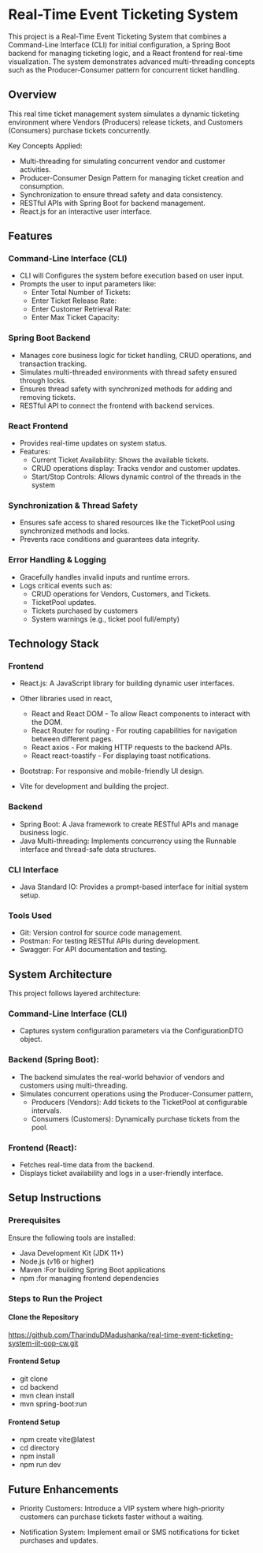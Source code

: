 
# Real-Time Event Ticketing System

This project is a Real-Time Event Ticketing System that combines a Command-Line Interface (CLI) for initial configuration, a Spring Boot backend for managing ticketing logic, and a React frontend for real-time visualization. The system demonstrates advanced multi-threading concepts such as the Producer-Consumer pattern for concurrent ticket handling.

## Overview

This real time ticket management system simulates a dynamic ticketing environment where Vendors (Producers) release tickets, and Customers (Consumers) purchase tickets concurrently.

Key Concepts Applied:
- Multi-threading for simulating concurrent vendor and customer activities.
- Producer-Consumer Design Pattern for managing ticket creation and consumption.
- Synchronization to ensure thread safety and data consistency.
- RESTful APIs with Spring Boot for backend management.
- React.js for an interactive user interface.

## Features

### Command-Line Interface (CLI)

- CLI will Configures the system before execution based on user input.
- Prompts the user to input parameters like:
    - Enter Total Number of Tickets:
    - Enter Ticket Release Rate:
    - Enter Customer Retrieval Rate:
    - Enter Max Ticket Capacity:

### Spring Boot Backend

- Manages core business logic for ticket handling, CRUD operations, and transaction tracking.
- Simulates multi-threaded environments with thread safety ensured through locks.
- Ensures thread safety with synchronized methods for adding and removing tickets.
- RESTful API to connect the frontend with backend services.

### React Frontend

- Provides real-time updates on system status.
- Features:
    - Current Ticket Availability: Shows the available tickets.
    - CRUD operations display: Tracks vendor and customer updates.
    - Start/Stop Controls: Allows dynamic control of the threads in the system

### Synchronization & Thread Safety

- Ensures safe access to shared resources like the TicketPool using synchronized methods and locks.
- Prevents race conditions and guarantees data integrity.

### Error Handling & Logging

- Gracefully handles invalid inputs and runtime errors.
- Logs critical events such as:
    - CRUD operations for Vendors, Customers, and Tickets.
    - TicketPool updates.
    - Tickets purchased by customers
    - System warnings (e.g., ticket pool full/empty)
## Technology Stack

### Frontend
- React.js: A JavaScript library for building dynamic user interfaces.
- Other libraries used in react,
    - React and React DOM - To allow React components to interact with the DOM.
    - React Router for routing - For routing capabilities for navigation between different pages.
    - React axios - For making HTTP requests to the backend APIs.
    - React react-toastify - For displaying toast notifications.

- Bootstrap: For responsive and mobile-friendly UI design.
- Vite for development and building the project.

### Backend
- Spring Boot: A Java framework to create RESTful APIs and manage business logic.
- Java Multi-threading: Implements concurrency using the Runnable interface and thread-safe data structures.

### CLI Interface
- Java Standard IO: Provides a prompt-based interface for initial system setup.

### Tools Used

- Git: Version control for source code management.
- Postman: For testing RESTful APIs during development.
- Swagger: For API documentation and testing.
## System Architecture

This project follows layered architecture:

### Command-Line Interface (CLI)
- Captures system configuration parameters via the ConfigurationDTO object.

### Backend (Spring Boot):
- The backend simulates the real-world behavior of vendors and customers using multi-threading.
- Simulates concurrent operations using the Producer-Consumer pattern,
    - Producers (Vendors): Add tickets to the TicketPool at configurable intervals.
    - Consumers (Customers): Dynamically purchase tickets from the pool.
### Frontend (React):
- Fetches real-time data from the backend.
- Displays ticket availability and logs in a user-friendly interface.

## Setup Instructions

### Prerequisites

Ensure the following tools are installed:

- Java Development Kit (JDK 11+)
- Node.js (v16 or higher)
- Maven :For building Spring Boot applications
- npm :for managing frontend dependencies

### Steps to Run the Project

#### Clone the Repository
https://github.com/TharinduDMadushanka/real-time-event-ticketing-system-iit-oop-cw.git

#### Frontend Setup
- git clone
- cd backend
- mvn clean install
- mvn spring-boot:run

#### Frontend Setup
- npm create vite@latest
- cd directory
- npm install
- npm run dev

## Future Enhancements

- Priority Customers: Introduce a VIP system where high-priority customers can purchase tickets faster without a waiting.

- Notification System: Implement email or SMS notifications for ticket purchases and updates.

